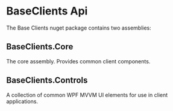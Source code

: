 # BaseClients Api

The Base Clients nuget package contains two assemblies:

## BaseClients.Core

The core assembly. Provides common client components.

## BaseClients.Controls

A collection of common WPF MVVM UI elements for use in client applications. 
